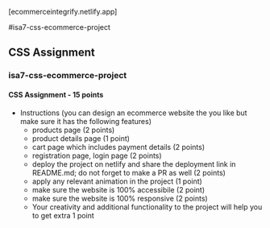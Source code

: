 [ecommerceintegrify.netlify.app]

#isa7-css-ecommerce-project

## CSS Assignment

### isa7-css-ecommerce-project

#### CSS Assignment - 15 points

- Instructions (you can design an ecommerce website the you like but make sure it has the following features)
  - products page (2 points)
  - product details page (1 point)
  - cart page which includes payment details (2 points)
  - registration page, login page (2 points)
  - deploy the project on netlify and share the deployment link in README.md; do not forget to make a PR as well (2 points)
  - apply any relevant animation in the project (1 point)
  - make sure the website is 100% accessibile (2 point)
  - make sure the website is 100% responsive (2 points)
  - Your creativity and additional functionality to the project will help you to get extra 1 point
